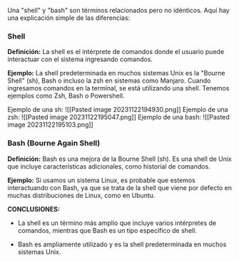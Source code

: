 Una "shell" y "bash" son términos relacionados pero no idénticos. Aquí hay una explicación simple de las diferencias:
### Shell
    
**Definición:** La shell es el intérprete de comandos donde el usuario puede interactuar con el sistema ingresando comandos.
        
**Ejemplo:** La shell predeterminada en muchos sistemas Unix es la "Bourne Shell" (sh), Bash o incluso la zsh en sistemas como Manjaro. Cuando ingresamos comandos en la terminal, se está utilizando una shell. Tenemos ejemplos como Zsh, Bash o Powershell.

Ejemplo de una sh:
  ![[Pasted image 20231122194930.png]]
Ejemplo de una zsh:
![[Pasted image 20231122195047.png]]
Ejemplo de una bash:
![[Pasted image 20231122195103.png]]
### Bash (Bourne Again Shell)
    
**Definición:** Bash es una mejora de la Bourne Shell (sh). Es una shell de Unix que incluye características adicionales, como historial de comandos.
        
**Ejemplo:** Si usamos un sistema Linux, es probable que estemos interactuando con Bash, ya que se trata de la shell que viene por defecto en muchas distribuciones de Linux, como en Ubuntu.

**CONCLUSIONES:**


- La shell es un término más amplio que incluye varios intérpretes de comandos, mientras que Bash es un tipo específico de shell.

- Bash es ampliamente utilizado y es la shell predeterminada en muchos sistemas Unix.
